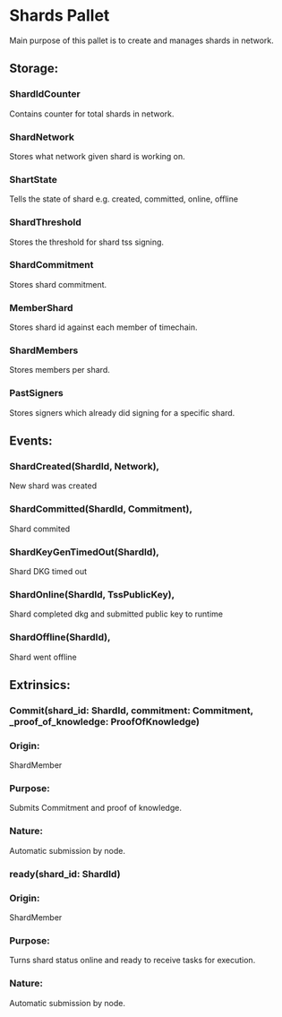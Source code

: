 # Shards Pallet

Main purpose of this pallet is to create and manages shards in network.

## Storage:
### ShardIdCounter
Contains counter for total shards in network.
    
### ShardNetwork
Stores what network given shard is working on.
    
### ShartState
Tells the state of shard e.g. created, committed, online, offline

### ShardThreshold
Stores the threshold for shard tss signing.

### ShardCommitment
Stores shard commitment.
    
### MemberShard
Stores shard id against each member of timechain.
    
### ShardMembers
Stores members per shard.
    
### PastSigners
Stores signers which already did signing for a specific shard. 
    
## Events:
### ShardCreated(ShardId, Network),
New shard was created

### ShardCommitted(ShardId, Commitment),
Shard commited

### ShardKeyGenTimedOut(ShardId),
Shard DKG timed out

### ShardOnline(ShardId, TssPublicKey),
Shard completed dkg and submitted public key to runtime

### ShardOffline(ShardId),
Shard went offline

## Extrinsics:
### Commit(shard_id: ShardId, commitment: Commitment, _proof_of_knowledge: ProofOfKnowledge)
### Origin:
ShardMember
### Purpose:
Submits Commitment and proof of knowledge. 
### Nature:
Automatic submission by node.
    
### ready(shard_id: ShardId) 
### Origin:
ShardMember
### Purpose:
Turns shard status online and ready to receive tasks for execution.
### Nature:
Automatic submission by node.